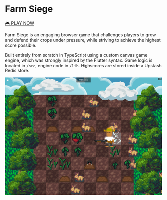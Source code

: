 # Farm Siege

[🎮 PLAY NOW](https://farmsiege.wsky.dev)

Farm Siege is an engaging browser game that challenges players to grow and defend their crops under pressure, while striving to achieve the highest score possible.

Built entirely from scratch in TypeScript using a custom canvas game engine, which was strongly inspired by the Flutter syntax. Game logic is located in `/src`, engine code in `/lib`. Highscores are stored inside a Upstash Redis store.

![Screenshot of Game](./screenshot.png)

